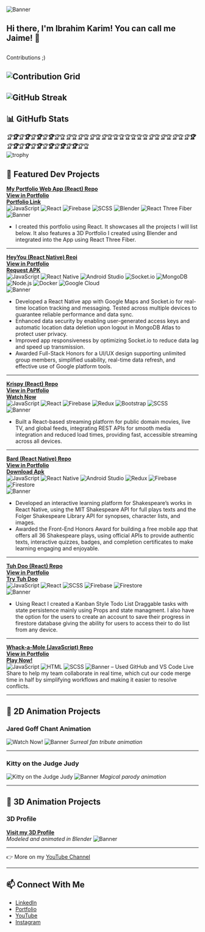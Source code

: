 ![Banner](https://raw.githubusercontent.com/ibrahimkarim22/ibrahimkarim22/refs/heads/main/GHBanner.jpg)
##
##
Hi there, I'm Ibrahim Karim! You can call me Jaime! 👋  
---
##
Contributions ;)
## ![Contribution Grid](https://ghchart.rshah.org/ibrahimkarim22)

## ![GitHub Streak](https://streak-stats.demolab.com?user=ibrahimkarim22&theme=tokyonight&hide_border=true)


## 📊 GitHufb Stats</br>
*🏆**🏆**🏆**🏆**🏆**🏆**🏆**🏆**🏆*🏆*🏆*🏆*🏆*🏆*🏆*🏆*🏆*🏆🏆🏆🏆🏆🏆🏆*🏆*🏆*🏆*🏆*🏆*🏆*🏆**🏆**🏆**🏆**🏆**🏆**🏆**🏆**🏆**🏆**🏆**🏆**🏆**🏆**🏆*🏆 </br> 
![trophy](https://github-profile-trophy.vercel.app/?username=ibrahimkarim22&theme=darkhub&no-frame=true&no-bg=true&margin-w=15&margin-h=15)</br>

##

## 🚀 Featured Dev Projects

[**My Portfolio Web App (React) Repo**](https://github.com/ibrahimkarim22/ibrahim-karim-portfolio) </br>
[**View in Portfolio**](https://ibrahimkarim-34158.web.app/projects/thisportfolio) </br>
[**Portfolio Link**](https://ibrahimkarim-34158.web.app/) </br>
  ![JavaScript](https://img.shields.io/badge/-JavaScript-F7DF1E?logo=javascript&logoColor=000)
  ![React](https://img.shields.io/badge/-React-61DAFB?logo=react&logoColor=000) 
  ![Firebase](https://img.shields.io/badge/-Firebase-FFCA28?logo=firebase&logoColor=000)
  ![SCSS](https://img.shields.io/badge/-SCSS-CC6699?logo=sass&logoColor=fff)
  ![Blender](https://img.shields.io/badge/-Blender-F5792A?logo=blender&logoColor=fff)
  ![React Three Fiber](https://img.shields.io/badge/-React%20Three%20Fiber-000000?logo=threedotjs&logoColor=fff) </br>
  ![Banner](https://github.com/ibrahimkarim22/ibrahimkarim22/blob/main/portfolioBanner.png)
- I created this portfolio using React. It showcases all the projects I will list below. It also features a 3D Portfolio I created using Blender and integrated into the App using React Three Fiber.
  
---

[**HeyYou (React Native) Reoi**](https://github.com/ibrahim-karim-22/fullStackPortfolioProject) </br>
[**View in Portfolio**](https://ibrahimkarim-34158.web.app/projects/heeyyou) </br>
[**Request APK**](https://drive.google.com/file/d/1qS72H4LG1BF-wKSWfJiPhMNqGe5kkRZ_/view?usp=drive_link) </br> 
  ![JavaScript](https://img.shields.io/badge/-JavaScript-F7DF1E?logo=javascript&logoColor=000)
  ![React Native](https://img.shields.io/badge/-React%20Native-61DAFB?logo=react&logoColor=000)
  ![Android Studio](https://img.shields.io/badge/-Android%20Studio-3DDC84?logo=androidstudio&logoColor=fff)
  ![Socket.io](https://img.shields.io/badge/-Socket.io-010101?logo=socketdotio&logoColor=fff)
  ![MongoDB](https://img.shields.io/badge/-MongoDB-47A248?logo=mongodb&logoColor=fff)
  ![Node.js](https://img.shields.io/badge/-Node.js-339933?logo=node.js&logoColor=fff)
  ![Docker](https://img.shields.io/badge/-Docker-2496ED?logo=docker&logoColor=fff)
  ![Google Cloud](https://img.shields.io/badge/-Google%20Cloud-4285F4?logo=googlecloud&logoColor=fff) </br>
![Banner](https://raw.githubusercontent.com/ibrahimkarim22/ibrahimkarim22/refs/heads/main/heyYouBanner.png)
- Developed a React Native app with Google Maps and Socket.io for real-time location tracking and messaging. Tested across multiple devices to guarantee reliable performance and data sync. 
- Enhanced data security by enabling user-generated access keys and automatic location data deletion upon logout in MongoDB Atlas to protect user privacy. 
- Improved app responsiveness by optimizing Socket.io to reduce data lag and speed up transmission. 
- Awarded Full-Stack Honors for a UI/UX design supporting unlimited group members, simplified usability, real-time data refresh, and effective use of Google platform tools. 

---

[**Krispy (React) Repo**](https://github.com/ibrahim-karim-22/portfolioProjectReact)</br>
[**View in Portfolio**](https://ibrahimkarim-34158.web.app/projects/krispy)</br>
[**Watch Now**](https://krispy22.web.app) </br>
  ![JavaScript](https://img.shields.io/badge/-JavaScript-F7DF1E?logo=javascript&logoColor=000)
  ![React](https://img.shields.io/badge/-React-61DAFB?logo=react&logoColor=000) 
  ![Firebase](https://img.shields.io/badge/-Firebase-FFCA28?logo=firebase&logoColor=000)
  ![Redux](https://img.shields.io/badge/-Redux-764ABC?logo=redux&logoColor=fff)
  ![Bootstrap](https://img.shields.io/badge/-Bootstrap-7952B3?logo=bootstrap&logoColor=fff)
  ![SCSS](https://img.shields.io/badge/-SCSS-CC6699?logo=sass&logoColor=fff) </br>
![Banner](https://raw.githubusercontent.com/ibrahimkarim22/ibrahimkarim22/refs/heads/main/krispyBanner.png)
- Built a React-based streaming platform for public domain movies, live TV, and global feeds, integrating REST APIs for smooth media integration and reduced load times, providing fast, accessible streaming across all devices.

---

[**Bard (React Native) Repo**](https://github.com/ibrahim-karim-22/reactNativePortfolioProject)</br>
[**View in Portfolio**](https://ibrahimkarim-34158.web.app/projects/bard)</br>
[**Download Apk**](https://drive.google.com/file/d/1kblapPn0vab5BiiJwcaMAioJ5yW14cCf/view)</br>
  ![JavaScript](https://img.shields.io/badge/-JavaScript-F7DF1E?logo=javascript&logoColor=000)
  ![React Native](https://img.shields.io/badge/-React%20Native-61DAFB?logo=react&logoColor=000)
  ![Android Studio](https://img.shields.io/badge/-Android%20Studio-3DDC84?logo=androidstudio&logoColor=fff)
  ![Redux](https://img.shields.io/badge/-Redux-764ABC?logo=redux&logoColor=fff)
  ![Firebase](https://img.shields.io/badge/-Firebase-FFCA28?logo=firebase&logoColor=000)
  ![Firestore](https://img.shields.io/badge/-Firestore-FFCA28?logo=firebase&logoColor=000) </br>
![Banner](https://raw.githubusercontent.com/ibrahimkarim22/ibrahimkarim22/refs/heads/main/bardBanner.png)
- Developed an interactive learning platform for Shakespeare’s works in React Native, using the MIT Shakespeare API for full plays texts and the Folger Shakespeare Library API for synopses, character lists, and images. 
- Awarded the Front-End Honors Award for building a free mobile app that offers all 36 Shakespeare plays, using official APIs to provide authentic texts, interactive quizzes, badges, and completion certificates to make learning engaging and enjoyable. 

---

[**Tuh Doo (React) Repo**](https://github.com/ibrahimkarim22/kanbanboard)</br>
[**View in Portfolio**](https://ibrahimkarim-34158.web.app/projects/kanban)</br>
[**Try Tuh Doo**](https://kanbanboardtodolist.web.app/)</br>
  ![JavaScript](https://img.shields.io/badge/-JavaScript-F7DF1E?logo=javascript&logoColor=000)
  ![React](https://img.shields.io/badge/-React-61DAFB?logo=react&logoColor=000) 
  ![SCSS](https://img.shields.io/badge/-SCSS-CC6699?logo=sass&logoColor=fff)
  ![Firebase](https://img.shields.io/badge/-Firebase-FFCA28?logo=firebase&logoColor=000)
  ![Firestore](https://img.shields.io/badge/-Firestore-FFCA28?logo=firebase&logoColor=000) </br>
![Banner](https://raw.githubusercontent.com/ibrahimkarim22/ibrahimkarim22/refs/heads/main/tuhDooBanner.png)
- Using React I created a Kanban Style Todo List Draggable tasks with state persistence mainly using Props and state managment. I also have the option for the users to create an account to save their progress in firestore database giving the ability for users to access their to do list from any device.

---

[**Whack-a-Mole (JavaScript) Repo**](https://github.com/ibrahim-karim-22/portfolioprojectgame)</br>
[**View in Portfolio**](https://ibrahimkarim-34158.web.app/projects/whackamole)</br>
[**Play Now!**](http://whackamolewhackamole.web.app)</br>
  ![JavaScript](https://img.shields.io/badge/-JavaScript-F7DF1E?logo=javascript&logoColor=000)
  ![HTML](https://img.shields.io/badge/-HTML5-E34F26?logo=html5&logoColor=fff)
  ![SCSS](https://img.shields.io/badge/-SCSS-CC6699?logo=sass&logoColor=fff)
![Banner](https://raw.githubusercontent.com/ibrahimkarim22/ibrahimkarim22/refs/heads/main/whackAMoleBanner.png)
– Used GitHub and VS Code Live Share to help my team collaborate in real time, which cut our code merge time in half by   simplifying workflows and making it easier to resolve conflicts.  

---

## 🎨 2D Animation Projects

### Jared Goff Chant Animation  
![Watch Now!](https://www.youtube.com/watch?v=IjWjixy8xQY)
![Banner](https://raw.githubusercontent.com/ibrahimkarim22/ibrahimkarim22/refs/heads/main/goffBanner.jpg)
*Surreal fan tribute animation*  

---
### Kitty on the Judge Judy  
![Kitty on the Judge Judy](https://www.youtube.com/watch?v=wLnJo1LrhgY)
![Banner](https://raw.githubusercontent.com/ibrahimkarim22/ibrahimkarim22/refs/heads/main/judyBanner.jpg)
*Magical parody animation*  


---

## 🎨 3D Animation Projects

### 3D Profile
[**Visit my 3D Profile**](https://ibrahimkarim-34158.web.app/threeDeeResume)</br>
*Modeled and animated in Blender*
![Banner](https://raw.githubusercontent.com/ibrahimkarim22/ibrahimkarim22/refs/heads/main/3DProfileBanner.jpg)

---

👉 More on my [YouTube Channel](https://www.youtube.com/@iiibrahimKarim)

---

## 📫 Connect With Me
- [LinkedIn](http://linkedin.com/in/ibrahim-karim-abaa952a7)  
- [Portfolio](https://ibrahimkarim-34158.web.app/)  
- [YouTube](https://www.youtube.com/@iiibrahimKarim)
- [Instagram](https://www.instagram.com/iiibrahimkarim/)



